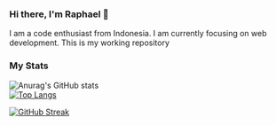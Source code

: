 ### Hi there, I'm Raphael 👋

I am a code enthusiast from Indonesia.
I am currently focusing on web development.
This is my working repository

### My Stats
![Anurag's GitHub stats](https://github-readme-stats.vercel.app/api?username=raphael-talenavi&theme=radical&count_private=true&show_icons=true&hide_title=true)  
[![Top Langs](https://github-readme-stats.vercel.app/api/top-langs/?username=raphael-talenavi&layout=compact&theme=radical)](https://github.com/anuraghazra/github-readme-stats)

[![GitHub Streak](http://github-readme-streak-stats.herokuapp.com?user=raphael-talenavi&theme=radical&date_format=j%20M%5B%20Y%5D)](https://git.io/streak-stats)
<!--
**raphael-talenavi/raphael-talenavi** is a ✨ _special_ ✨ repository because its `README.md` (this file) appears on your GitHub profile.

Here are some ideas to get you started:

- 🔭 I’m currently working on ...
- 🌱 I’m currently learning ...
- 👯 I’m looking to collaborate on ...
- 🤔 I’m looking for help with ...
- 💬 Ask me about ...
- 📫 How to reach me: ...
- 😄 Pronouns: ...
- ⚡ Fun fact: ...
-->
